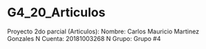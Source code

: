 # G4_20_Articulos
Proyecto 2do parcial (Articulos): 
Nombre: Carlos Mauricio Martinez Gonzales
N Cuenta: 20181003268
N Grupo: Grupo #4
